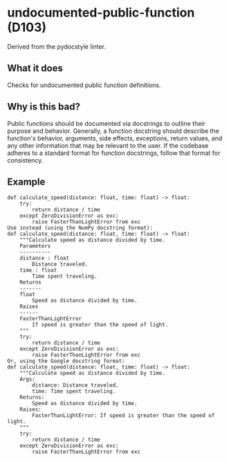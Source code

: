 # undocumented-public-function (D103)
Derived from the pydocstyle linter.
## What it does
Checks for undocumented public function definitions.
## Why is this bad?
Public functions should be documented via docstrings to outline their
purpose and behavior.
Generally, a function docstring should describe the function's behavior,
arguments, side effects, exceptions, return values, and any other
information that may be relevant to the user.
If the codebase adheres to a standard format for function docstrings, follow
that format for consistency.
## Example
```
def calculate_speed(distance: float, time: float) -> float:
    try:
        return distance / time
    except ZeroDivisionError as exc:
        raise FasterThanLightError from exc
Use instead (using the NumPy docstring format):
def calculate_speed(distance: float, time: float) -> float:
    """Calculate speed as distance divided by time.
    Parameters
    ----------
    distance : float
        Distance traveled.
    time : float
        Time spent traveling.
    Returns
    -------
    float
        Speed as distance divided by time.
    Raises
    ------
    FasterThanLightError
        If speed is greater than the speed of light.
    """
    try:
        return distance / time
    except ZeroDivisionError as exc:
        raise FasterThanLightError from exc
Or, using the Google docstring format:
def calculate_speed(distance: float, time: float) -> float:
    """Calculate speed as distance divided by time.
    Args:
        distance: Distance traveled.
        time: Time spent traveling.
    Returns:
        Speed as distance divided by time.
    Raises:
        FasterThanLightError: If speed is greater than the speed of light.
    """
    try:
        return distance / time
    except ZeroDivisionError as exc:
        raise FasterThanLightError from exc
```